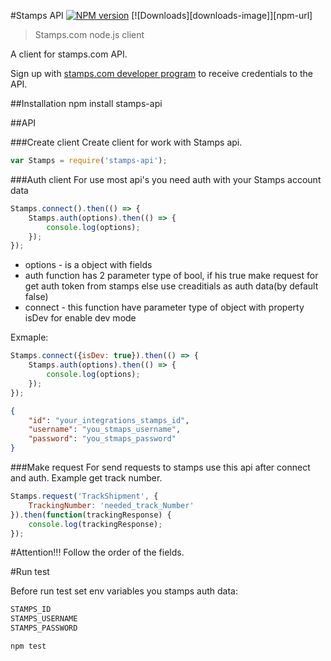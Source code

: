 #Stamps API 
[![NPM version](https://img.shields.io/npm/v/license-icons.svg)](https://www.npmjs.org/package/license-icons)
[![Downloads][downloads-image]][npm-url]

> Stamps.com node.js client

A client for stamps.com API.

Sign up with [stamps.com developer program](http://developer.stamps.com/developer/) to receive credentials to the API.

##Installation
	npm install stamps-api

##API

###Create client
Create client for work with Stamps api.

```javascript
var Stamps = require('stamps-api');
```

###Auth client
For use most api's you need auth with your Stamps account data

```javascript
Stamps.connect().then(() => {
    Stamps.auth(options).then(() => {
    	console.log(options);
    });
});
```

* options - is a object with fields
* auth function has 2 parameter type of bool, if his true make request for get auth token from stamps else use creaditials as auth data(by default false)
* connect - this function have parameter type of object with property isDev for enable dev mode

Exmaple:

```javascript
Stamps.connect({isDev: true}).then(() => {
    Stamps.auth(options).then(() => {
    	console.log(options);
    });
});
```

```json
{
    "id": "your_integrations_stamps_id",
    "username": "you_stmaps_username",
    "password": "you_stmaps_password"
}
```

###Make request
For send requests to stamps use this api after connect and auth. 
Example get track number.

```javascript
Stamps.request('TrackShipment', {
    TrackingNumber: 'needed_track_Number'
}).then(function(trackingResponse) {
	console.log(trackingResponse);
});
```

#Attention!!!
Follow the order of the fields.

#Run test

Before run test set env variables you stamps auth data:

```bash
STAMPS_ID
STAMPS_USERNAME
STAMPS_PASSWORD
```

```bash
npm test
```
